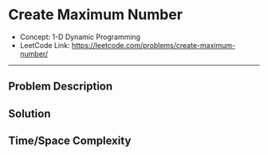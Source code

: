 # Create Maximum Number

- Concept: 1-D Dynamic Programming
- LeetCode Link: https://leetcode.com/problems/create-maximum-number/

---

## Problem Description

## Solution

## Time/Space Complexity

